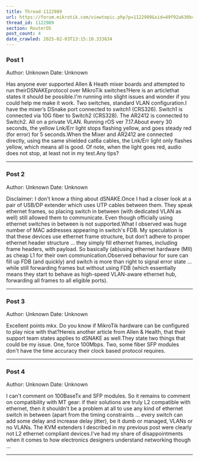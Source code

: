 ```yaml
---
title: Thread-1122989
url: https://forum.mikrotik.com/viewtopic.php?p=1122989&sid=49f92a630bc7970d8ca50523be880e8f#p1122989
thread_id: 1122989
section: RouterOS
post_count: 4
date_crawled: 2025-02-03T13:15:10.333634
---
```


### Post 1
Author: Unknown
Date: Unknown

Has anyone ever supported Allen & Heath mixer boards and attempted to run theirDSNAKEprotocol over MikroTik switches?Here is an articlethat states it should be possible.I'm running into slight issues and wonder if you could help me make it work. Two switches, standard VLAN configuration.I have the mixer’s DSnake port connected to switch1 (CRS326). Switch1 is connected via 10G fiber to Switch2 (CRS328). The AR2412 is connected to Switch2. All on a private VLAN. Running rOS ver 7.17.About every 30 seconds, the yellow Lnk/Err light stops flashing yellow, and goes steady red (for error) for 5 seconds.When the Mixer and AR2412 are connected directly, using the same shielded cat6a cables, the Lnk/Err light only flashes yellow, which means all is good. Of note, when the light goes red, audio does not stop, at least not in my test.Any tips?

---
### Post 2
Author: Unknown
Date: Unknown

Disclaimer: I don't know a thing about dSNAKE.Once I had a closer look at a pair of USB/DP extender which uses UTP cables between them. They speak ethernet frames, so placing switch in between (with dedicated VLAN as well) still allowed them to communicate. Even though officially using ethernet switches in between is not supported.What I observed was huge number of MAC addresses appearing in switch's FDB. My speculation is that these devices use ethernet frame structure, but don't adhere to proper ethernet header structure ... they simply fill ethernet frames, including frame headers, with payload. So basically (ab)using ethernet hardware (MII) as cheap L1 for their own communication.Observed behaviour for sure can fill up FDB (and quickly) and switch is more than right to signal error state ... while still forwarding frames but without using FDB (which essentially means they start to behave as high-speed VLAN-aware ethernet hub, forwarding all frames to all eligible ports).

---
### Post 3
Author: Unknown
Date: Unknown

Excellent points mkx. Do you know if MikroTik hardware can be configured to play nice with that?Hereis another article from Allen & Health, that their support team states applies to dSNAKE as well.They state two things that could be my issue. One, force 100Mbps. Two, some fiber SFP modules don't have the time accuracy their clock based protocol requires.

---
### Post 4
Author: Unknown
Date: Unknown

I can't comment on 100BaseTx and SFP modules. So it remains to comment on compatibility with MT gear: if their solutions are truly L2 compatible with ethernet, then it shouldn't be a problem at all to use any kind of ethernet switch in between (apart from the timing constraints ... every switch can add some delay and increase delay jitter), be it dumb or managed, VLANs or no VLANs. The KVM extenders I described in my previous post were clearly not L2 ethernet compliant devices.I've had my share of disappointments when it comes to how electronics designers understand networking though ...

---
